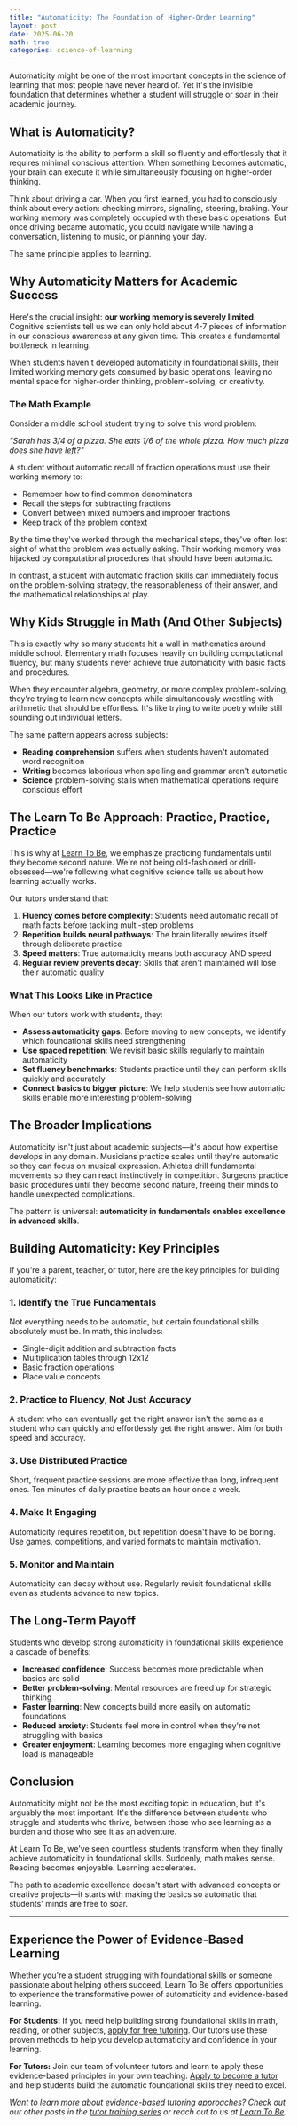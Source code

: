 ```yaml
---
title: "Automaticity: The Foundation of Higher-Order Learning"
layout: post
date: 2025-06-20
math: true
categories: science-of-learning
---
```


Automaticity might be one of the most important concepts in the science of learning that most people have never heard of. Yet it's the invisible foundation that determines whether a student will struggle or soar in their academic journey.

## What is Automaticity?

Automaticity is the ability to perform a skill so fluently and effortlessly that it requires minimal conscious attention. When something becomes automatic, your brain can execute it while simultaneously focusing on higher-order thinking.

Think about driving a car. When you first learned, you had to consciously think about every action: checking mirrors, signaling, steering, braking. Your working memory was completely occupied with these basic operations. But once driving became automatic, you could navigate while having a conversation, listening to music, or planning your day.

The same principle applies to learning.

## Why Automaticity Matters for Academic Success

Here's the crucial insight: **our working memory is severely limited**. Cognitive scientists tell us we can only hold about 4-7 pieces of information in our conscious awareness at any given time. This creates a fundamental bottleneck in learning.

When students haven't developed automaticity in foundational skills, their limited working memory gets consumed by basic operations, leaving no mental space for higher-order thinking, problem-solving, or creativity.

### The Math Example

Consider a middle school student trying to solve this word problem:

*"Sarah has 3/4 of a pizza. She eats 1/6 of the whole pizza. How much pizza does she have left?"*

A student without automatic recall of fraction operations must use their working memory to:
- Remember how to find common denominators
- Recall the steps for subtracting fractions
- Convert between mixed numbers and improper fractions
- Keep track of the problem context

By the time they've worked through the mechanical steps, they've often lost sight of what the problem was actually asking. Their working memory was hijacked by computational procedures that should have been automatic.

In contrast, a student with automatic fraction skills can immediately focus on the problem-solving strategy, the reasonableness of their answer, and the mathematical relationships at play.

## Why Kids Struggle in Math (And Other Subjects)

This is exactly why so many students hit a wall in mathematics around middle school. Elementary math focuses heavily on building computational fluency, but many students never achieve true automaticity with basic facts and procedures.

When they encounter algebra, geometry, or more complex problem-solving, they're trying to learn new concepts while simultaneously wrestling with arithmetic that should be effortless. It's like trying to write poetry while still sounding out individual letters.

The same pattern appears across subjects:
- **Reading comprehension** suffers when students haven't automated word recognition
- **Writing** becomes laborious when spelling and grammar aren't automatic
- **Science** problem-solving stalls when mathematical operations require conscious effort

## The Learn To Be Approach: Practice, Practice, Practice

This is why at [Learn To Be](https://www.learntobe.org), we emphasize practicing fundamentals until they become second nature. We're not being old-fashioned or drill-obsessed—we're following what cognitive science tells us about how learning actually works.

Our tutors understand that:

1. **Fluency comes before complexity**: Students need automatic recall of math facts before tackling multi-step problems
2. **Repetition builds neural pathways**: The brain literally rewires itself through deliberate practice
3. **Speed matters**: True automaticity means both accuracy AND speed
4. **Regular review prevents decay**: Skills that aren't maintained will lose their automatic quality

### What This Looks Like in Practice

When our tutors work with students, they:

- **Assess automaticity gaps**: Before moving to new concepts, we identify which foundational skills need strengthening
- **Use spaced repetition**: We revisit basic skills regularly to maintain automaticity
- **Set fluency benchmarks**: Students practice until they can perform skills quickly and accurately
- **Connect basics to bigger picture**: We help students see how automatic skills enable more interesting problem-solving

## The Broader Implications

Automaticity isn't just about academic subjects—it's about how expertise develops in any domain. Musicians practice scales until they're automatic so they can focus on musical expression. Athletes drill fundamental movements so they can react instinctively in competition. Surgeons practice basic procedures until they become second nature, freeing their minds to handle unexpected complications.

The pattern is universal: **automaticity in fundamentals enables excellence in advanced skills**.

## Building Automaticity: Key Principles

If you're a parent, teacher, or tutor, here are the key principles for building automaticity:

### 1. Identify the True Fundamentals
Not everything needs to be automatic, but certain foundational skills absolutely must be. In math, this includes:
- Single-digit addition and subtraction facts
- Multiplication tables through 12x12
- Basic fraction operations
- Place value concepts

### 2. Practice to Fluency, Not Just Accuracy
A student who can eventually get the right answer isn't the same as a student who can quickly and effortlessly get the right answer. Aim for both speed and accuracy.

### 3. Use Distributed Practice
Short, frequent practice sessions are more effective than long, infrequent ones. Ten minutes of daily practice beats an hour once a week.

### 4. Make It Engaging
Automaticity requires repetition, but repetition doesn't have to be boring. Use games, competitions, and varied formats to maintain motivation.

### 5. Monitor and Maintain
Automaticity can decay without use. Regularly revisit foundational skills even as students advance to new topics.

## The Long-Term Payoff

Students who develop strong automaticity in foundational skills experience a cascade of benefits:

- **Increased confidence**: Success becomes more predictable when basics are solid
- **Better problem-solving**: Mental resources are freed up for strategic thinking
- **Faster learning**: New concepts build more easily on automatic foundations
- **Reduced anxiety**: Students feel more in control when they're not struggling with basics
- **Greater enjoyment**: Learning becomes more engaging when cognitive load is manageable

## Conclusion

Automaticity might not be the most exciting topic in education, but it's arguably the most important. It's the difference between students who struggle and students who thrive, between those who see learning as a burden and those who see it as an adventure.

At Learn To Be, we've seen countless students transform when they finally achieve automaticity in foundational skills. Suddenly, math makes sense. Reading becomes enjoyable. Learning accelerates.

The path to academic excellence doesn't start with advanced concepts or creative projects—it starts with making the basics so automatic that students' minds are free to soar.

---

## Experience the Power of Evidence-Based Learning

Whether you're a student struggling with foundational skills or someone passionate about helping others succeed, Learn To Be offers opportunities to experience the transformative power of automaticity and evidence-based learning.

**For Students:** If you need help building strong foundational skills in math, reading, or other subjects, [apply for free tutoring](https://www.learntobe.org/student_applications/new). Our tutors use these proven methods to help you develop automaticity and confidence in your learning.

**For Tutors:** Join our team of volunteer tutors and learn to apply these evidence-based principles in your own teaching. [Apply to become a tutor](https://www.learntobe.org/apply) and help students build the automatic foundational skills they need to excel.

*Want to learn more about evidence-based tutoring approaches? Check out our other posts in the [tutor training series](/2025/06/08/tutor-training-part-1/) or reach out to us at [Learn To Be](https://www.learntobe.org).*
